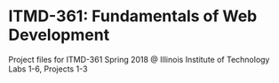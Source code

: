 # ITMD-361: Fundamentals of Web Development
Project files for ITMD-361 Spring 2018 @ Illinois Institute of Technology
Labs 1-6, Projects 1-3

